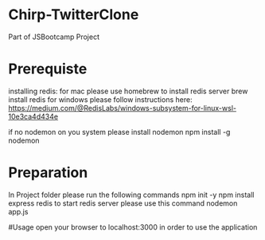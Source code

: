 # Chirp-TwitterClone
Part of JSBootcamp Project 

# Prerequiste
installing redis:
for mac please use homebrew to install redis server 
brew install redis
for windows please follow instructions here: 
https://medium.com/@RedisLabs/windows-subsystem-for-linux-wsl-10e3ca4d434e

if no nodemon on you system please install nodemon
npm install -g nodemon 

# Preparation
In Project folder please run the following commands
npm init -y
npm install express redis
to start redis server please use this command
nodemon app.js

#Usage
open your browser to localhost:3000 in order to use the application 



